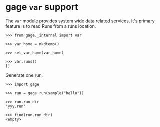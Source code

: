 # gage `var` support

The `var` module provides system wide data related services. It's primary
feature is to read Runs from a runs location.

    >>> from gage._internal import var

    >>> var_home = mkdtemp()

    >>> set_var_home(var_home)

    >>> var.runs()
    []

Generate one run.

    >>> import gage

    >>> run = gage.run(sample("hello"))

    >>> run.run_dir
    'yyy.run'

    >>> find(run.run_dir)
    <empty>
